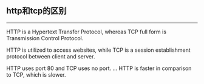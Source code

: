 ## http和tcp的区别 ##
---

HTTP is a Hypertext Transfer Protocol, whereas TCP full form is Transmission Control Protocol. 
<br>

HTTP is utilized to access websites, while TCP is a session establishment protocol between client and server.
<br>

HTTP uses port 80 and TCP uses no port. ... HTTP is faster in comparison to TCP, which is slower.
<br>
